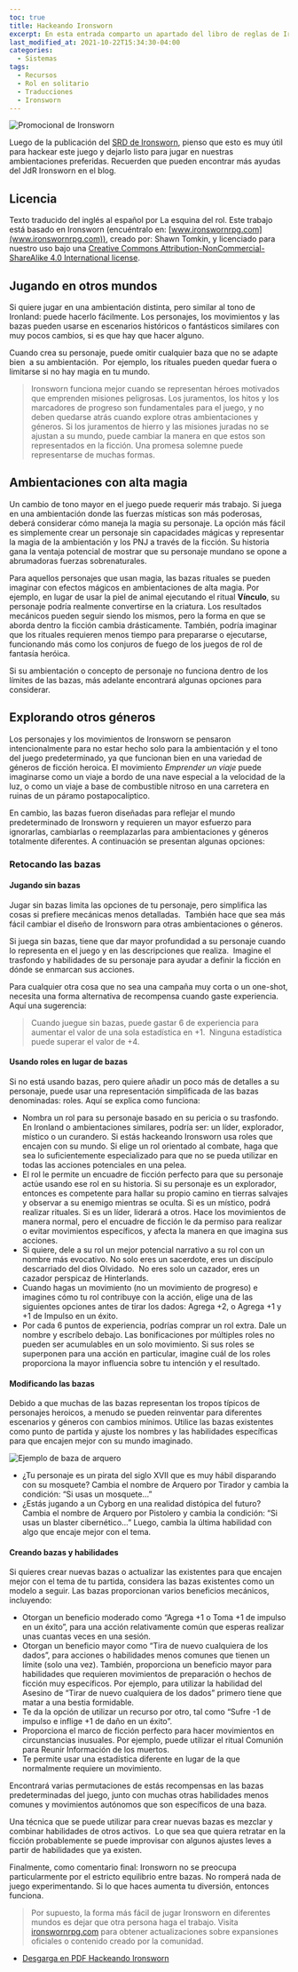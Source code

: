 ```yaml
---
toc: true
title: Hackeando Ironsworn
excerpt: En esta entrada comparto un apartado del libro de reglas de Ironsworn para hackearlo y poder utilizarlo en tu propio mundo.
last_modified_at: 2021-10-22T15:34:30-04:00
categories:
  - Sistemas
tags:
  - Recursos
  - Rol en solitario
  - Traducciones
  - Ironsworn
---
```


![Promocional de Ironsworn](https://laesquinadelrol.files.wordpress.com/2021/10/ironsworn-en-espanol-2.png)

Luego de la publicación del [SRD de Ironsworn](https://laesquinadelrol.com/rol%20en%20solitario/ironsworn-srd/), pienso que esto es muy útil  para hackear este juego y dejarlo listo para jugar en nuestras ambientaciones preferidas. Recuerden que pueden encontrar más ayudas del JdR Ironsworn en el blog.

## Licencia

Texto traducido del inglés al español por La esquina del rol. Este trabajo está basado en Ironsworn (encuéntralo en: [www.ironswornrpg.com](www.ironswornrpg.com)), creado por: Shawn Tomkin, y licenciado para nuestro uso bajo una [Creative Commons Attribution-NonCommercial-ShareAlike 4.0 International license](https://creativecommons.org/licenses/by-nc-sa/4.0/deed.es_ES).

## Jugando en otros mundos

Si quiere jugar en una ambientación distinta, pero similar al tono de Ironland: puede hacerlo fácilmente. Los personajes, los movimientos y las bazas pueden usarse en escenarios históricos o fantásticos similares con muy pocos cambios, si es que hay que hacer alguno. 

Cuando crea su personaje, puede omitir cualquier baza que no se adapte bien  a su ambientación.  Por ejemplo, los rituales pueden quedar fuera o limitarse si no hay magia en tu mundo.

> Ironsworn funciona mejor cuando se representan héroes motivados que emprenden misiones peligrosas. Los juramentos, los hitos y los marcadores de progreso son fundamentales para el juego, y no deben quedarse atrás cuando explore otras ambientaciones y géneros. Si los juramentos de hierro y las misiones juradas no se ajustan a su mundo, puede cambiar la manera en que estos son representados en la ficción. Una promesa solemne puede representarse de muchas formas.

## Ambientaciones con alta magia

Un cambio de tono mayor en el juego puede requerir más trabajo. Si juega en una ambientación donde las fuerzas místicas son más poderosas, deberá considerar cómo maneja la magia su personaje. La opción más fácil es simplemente crear un personaje sin capacidades mágicas y representar la magia de la ambientación y los PNJ a través de la ficción. Su historia gana la ventaja potencial de mostrar que su personaje mundano se opone a abrumadoras fuerzas sobrenaturales. 

Para aquellos personajes que usan magia, las bazas rituales se pueden imaginar con efectos mágicos en ambientaciones de alta magia. Por ejemplo, en lugar de usar la piel de animal ejecutando el ritual **Vínculo**, su personaje podría realmente convertirse en la criatura. Los resultados mecánicos pueden seguir siendo los mismos, pero la forma en que se aborda dentro la ficción cambia drásticamente. También, podría imaginar que los rituales requieren menos tiempo para prepararse o ejecutarse, funcionando más como los conjuros de fuego de los juegos de rol de fantasía heróica. 

Si su ambientación o concepto de personaje no funciona dentro de los límites de las bazas, más adelante encontrará algunas opciones para considerar.

## Explorando otros géneros

Los personajes y los movimientos de Ironsworn se pensaron intencionalmente para no estar hecho solo para la ambientación y el tono del juego predeterminado, ya que funcionan bien en una variedad de géneros de ficción heroica. El movimiento *Emprender un viaje* puede imaginarse como un viaje a bordo de una nave especial a la velocidad de la luz, o como un viaje a base de combustible nitroso en una carretera en ruinas de un páramo postapocalíptico.

En cambio, las bazas fueron diseñadas para reflejar el mundo predeterminado de Ironsworn y requieren un mayor esfuerzo para ignorarlas, cambiarlas o reemplazarlas para ambientaciones y géneros totalmente diferentes. A continuación se presentan algunas opciones: 

### Retocando las bazas

#### Jugando sin bazas

Jugar sin bazas limita las opciones de tu personaje, pero simplifica las cosas si prefiere mecánicas menos detalladas.  También hace que sea más fácil cambiar el diseño de Ironsworn para otras ambientaciones o géneros. 

Si juega sin bazas, tiene que dar mayor profundidad a su personaje cuando lo representa en el juego y en las descripciones que realiza.  Imagine el trasfondo y habilidades de su personaje para ayudar a definir la ficción en dónde se enmarcan sus acciones.

Para cualquier otra cosa que no sea una campaña muy corta o un one-shot, necesita una forma alternativa de recompensa cuando gaste experiencia. Aquí una sugerencia: 

> Cuando juegue sin bazas, puede gastar 6 de experiencia para aumentar el valor de una sola estadística en +1.  Ninguna estadística puede superar el valor de +4.

#### Usando roles en lugar de bazas

Si no está usando bazas, pero quiere añadir un poco más de detalles a su personaje, puede usar una representación simplificada de las bazas denominadas: roles. Aquí se explica como funciona:

- Nombra un rol para su personaje basado en su pericia o su trasfondo. En Ironland o ambientaciones similares, podría ser: un líder, explorador, místico o un curandero. Si estás hackeando Ironsworn usa roles que encajen con su mundo. Si elige un rol orientado al combate, haga que sea lo suficientemente especializado para que no se pueda utilizar en todas las acciones potenciales en una pelea.
- El rol le permite un encuadre de ficción perfecto para que su personaje actúe usando ese rol en su historia. Si su personaje es un explorador, entonces es competente para hallar su propio camino en tierras salvajes y observar a su enemigo mientras se oculta. Si es un místico, podrá realizar rituales. Si es un líder, liderará a otros. Hace los movimientos de manera normal, pero el encuadre de ficción le da permiso para realizar o evitar movimientos específicos, y afecta la manera en que imagina sus acciones.
- Si quiere, dele a su rol un mejor potencial narrativo a su rol con un nombre más evocativo. No solo eres un sacerdote, eres un discípulo descarriado del dios Olvidado.  No eres solo un cazador, eres un cazador perspicaz de Hinterlands.
- Cuando hagas un movimiento (no un movimiento de progreso) e imagines cómo tu rol contribuye con la acción, elige una de las siguientes opciones antes de tirar los dados: Agrega +2, o Agrega +1 y +1 de Impulso en un éxito.
- Por cada 6 puntos de experiencia, podrías comprar un rol extra. Dale un nombre y escríbelo debajo. Las bonificaciones por múltiples roles no pueden ser acumulables en un solo movimiento. Si sus roles se superponen para una acción en particular, imagine cuál de los roles proporciona la mayor influencia sobre tu intención y el resultado.

#### Modificando las bazas

Debido a que muchas de las bazas representan los tropos típicos de personajes heroicos, a menudo se pueden reinventar para diferentes escenarios y géneros con cambios mínimos. Utilice las bazas existentes como punto de partida y ajuste los nombres y las habilidades específicas para que encajen mejor con su mundo imaginado. 

![Ejemplo de baza de arquero](/assets/images/baza.jpg)

- ¿Tu personaje es un pirata del siglo XVII que es muy hábil disparando con su mosquete? Cambia el nombre de Arquero por Tirador y cambia la condición: “Si usas un mosquete…”
- ¿Estás jugando a un Cyborg en una realidad distópica del futuro? Cambia el nombre de Arquero por Pistolero y cambia la condición: “Si usas un blaster cibernético…” Luego, cambia la última habilidad con algo que encaje mejor con el tema.

#### Creando bazas y habilidades

Si quieres crear nuevas bazas o actualizar las existentes para que encajen mejor con el tema de tu partida, considera las bazas existentes como un modelo a seguir. Las bazas proporcionan varios beneficios mecánicos, incluyendo:

- Otorgan un beneficio moderado como “Agrega +1 o Toma +1 de impulso en un éxito”, para una acción relativamente común que esperas realizar unas cuantas veces en una sesión.
- Otorgan un beneficio mayor como “Tira de nuevo cualquiera de los dados”, para acciones o habilidades menos comunes que tienen un límite (solo una vez). También, proporciona un beneficio mayor para habilidades que requieren movimientos de preparación o hechos de ficción muy específicos. Por ejemplo, para utilizar la habilidad del Asesino de “Tirar de nuevo cualquiera de los dados” primero tiene que matar a una bestia formidable.
- Te da la opción de utilizar un recurso por otro, tal como “Sufre -1 de impulso e inflige +1 de daño en un éxito”.
- Proporciona el marco de ficción perfecto para hacer movimientos en circunstancias inusuales. Por ejemplo, puede utilizar el ritual Comunión para Reunir Información de los muertos.
- Te permite usar una estadística diferente en lugar de la que normalmente requiere un movimiento.

Encontrará varias permutaciones de estás recompensas en las bazas predeterminadas del juego, junto con muchas otras habilidades menos comunes y movimientos autónomos que son específicos de una baza.

Una técnica que se puede utilizar para crear nuevas bazas es mezclar y combinar habilidades de otros activos.  Lo que sea que quiera retratar en la ficción probablemente se puede improvisar con algunos ajustes leves a partir de habilidades que ya existen.

Finalmente, como comentario final: Ironsworn no se preocupa particularmente por el estricto equilibrio entre bazas. No romperá nada de juego experimentando. Si lo que haces aumenta tu diversión, entonces funciona.

> Por supuesto, la forma más fácil de jugar Ironsworn en diferentes mundos es dejar que otra persona haga el trabajo. Visita [ironswornrpg.com](ironswornrpg.com) para obtener actualizaciones sobre expansiones oficiales o contenido creado por la comunidad.

- [Desgarga en PDF Hackeando Ironsworn](https://laesquinadelrol.files.wordpress.com/2021/10/hackeandoironsworn.pdf)

<script type='text/javascript' src='https://storage.ko-fi.com/cdn/widget/Widget_2.js'></script><script type='text/javascript'>kofiwidget2.init('Invítame un café', '#29abe0', 'X8X035NUM');kofiwidget2.draw();</script>
